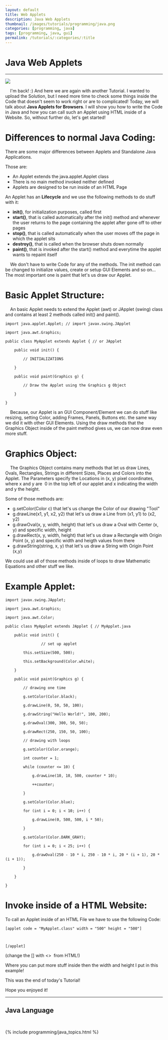 ```yaml
---
layout: default
title: Web Applets
description: Java Web Applets
thumbnail: /images/tutorials/programming/java.png
categories: [programming, java]
tags: [programming, java, gui]
permalink: /tutorials/:categories/:title
---
```


# Java Web Applets

* * *

![](https://www3.ntu.edu.sg/home/ehchua/programming/java/images/Applet_HelloWorld.gif)


    I'm back! :) And here we are again with another Tutorial. I wanted to upload the Solution, but I need more time to check some things inside the Code that doesn't seem to work right or are to complicated! Today, we will talk about **Java Applets for Browsers**. I will show you how to write the Code in Java and how you can call such an Applet using HTML inside of a Website. So, without further do, let's get started!


# Differences to normal Java Coding:


There are some major differences between Applets and Standalone Java Applications. 


Those are:


* An Applet extends the java.applet.Applet class
* There is no main method invoked neither defined
* Applets are designed to be run inside of an HTML Page


An Applet has an **Lifecycle** and we use the following methods to do stuff with it:


* **init()**, for initialization purposes, called first
* **start()**, that is called automatically after the init() method and whenever the user returns to the page containing the applet after gone off to other pages
* **stop()**, that is called automatically when the user moves off the page in which the applet sits
* **destroy()**, that is called when the browser shuts down normally
* **paint()**, that is invoked after the start() method and everytime the applet wants to repaint itself


    We don't have to write Code for any of the methods. The init method can be changed to initialize values, create or setup GUI Elements and so on... The most important one is paint that let's us draw our Applet.


# Basic Applet Structure:


    An basic Applet needs to extend the Applet (awt) or JApplet (swing) class and contains at least 2 methods called init() and paint().



```
import java.applet.Applet; // import javax.swing.JApplet
```


```
import java.awt.Graphics;
```


```
public class MyApplet extends Applet { // or JApplet 
```


```
    public void init() {
```


```
        // INITIALIZATIONS
```


```
    }
```


```
    public void paint(Graphics g) {
```


```
        // Draw the Applet using the Graphics g Object
```


```
    }
```


```
}
```

    Because, our Applet is an GUI Component/Element we can do stuff like resizing, setting Color, adding Frames, Panels, Buttons etc. the same way we did it with other GUI Elements. Using the draw methods that the Graphics Object inside of the paint method gives us, we can now draw even more stuff.


# Graphics Object:


    The Graphics Object contains many methods that let us draw Lines, Ovals, Rectangles, Strings in different Sizes, Places and Colors into the Applet. The Parameters specify the Locations in (x, y) pixel coordinates, where x and y are  0 in the top left of our applet and x indicating the width and y the height.


Some of those methods are:


* g.setColor(Color c) that let's us change the Color of our drawing "Tool"
* g.drawLine(x1, y1, x2, y2) that let's us draw a Line from (x1, y1) to (x2, y2)
* g.drawOval(x, y, width, height) that let's us draw a Oval with Center (x, y) and specific width, height
* g.drawRect(x, y, width, height) that let's us draw a Rectangle with Origin Point (x, y) and specific width and heigth values from there
* g.drawString(string, x, y) that let's us draw a String with Origin Point (x,y)


We could use all of those methods inside of loops to draw Mathematic Equations and other stuff we like.


# Example Applet:



```
import javax.swing.JApplet;
```


```
import java.awt.Graphics;
```


```
import java.awt.Color;
```


```
public class MyApplet extends JApplet { // MyApplet.java
```


```
	public void init() {
```


```
                // set up applet
```


```
		this.setSize(500, 500);
```


```
		this.setBackground(Color.white);
```


```
	}
```


```
	public void paint(Graphics g) {
```


```
		// drawing one time
```


```
		g.setColor(Color.black);
```


```
		g.drawLine(0, 50, 50, 100);
```


```
		g.drawString("Hello World!", 100, 200);
```


```
		g.drawOval(300, 300, 50, 50);
```


```
		g.drawRect(250, 150, 50, 100);
```


```
		// drawing with loops
```


```
		g.setColor(Color.orange);
```


```
		int counter = 1;
```


```
		while (counter <= 10) {
```


```
			g.drawLine(10, 10, 500, counter * 10);
```


```
			++counter;
```


```
		}
```


```
		g.setColor(Color.blue);
```


```
		for (int i = 0; i < 10; i++) {
```


```
			g.drawLine(0, 500, 500, i * 50);
```


```
		}
```


```
		g.setColor(Color.DARK_GRAY);
```


```
		for (int i = 0; i < 25; i++) {
```


```
			g.drawOval(250 - 10 * i, 250 - 10 * i, 20 * (i + 1), 20 * (i + 1));
```


```
		}
```


```
	}
```


```
}
```

# Invoke inside of a HTML Website:


To call an Applet inside of an HTML File we have to use the following Code:



```
[applet code = "MyApplet.class" width = "500" height = "500"]  

  

[/applet]
```

(change the [] with <>  from HTML!)


Where you can put more stuff inside then the width and height I put in this example!


  



This was the end of today's Tutorial! 


Hope you enjoyed it!


* * *

## Java Language

<br>

{% include programming/java_topics.html %}
  
